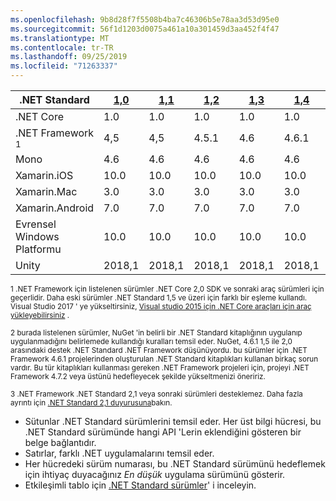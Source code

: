 ```yaml
---
ms.openlocfilehash: 9b8d28f7f5508b4ba7c46306b5e78aa3d53d95e0
ms.sourcegitcommit: 56f1d1203d0075a461a10a301459d3aa452f4f47
ms.translationtype: MT
ms.contentlocale: tr-TR
ms.lasthandoff: 09/25/2019
ms.locfileid: "71263337"
---
```

| .NET Standard              | [1,0]  | [1,1]  | [1,2] | [1,3] | [1,4] | [1,5]              | [1,6]              | [2,0]               | [2,1] |
|----------------------------|--------|--------|-------|-------|-------|--------------------|--------------------|---------------------|---------------------
| .NET Core                  | 1.0    | 1.0    | 1.0   | 1.0   | 1.0   | 1.0                | 1.0                | 2,0                 | 3.0 |
| .NET Framework <sup>1</sup>| 4,5    | 4,5    | 4.5.1 | 4.6   | 4.6.1 | 4.6.1 <sup>2</sup> | 4.6.1 <sup>2</sup> | 4.6.1 <sup>2</sup>  | YOK<sup>3</sup> |
| Mono                       | 4.6    | 4.6    | 4.6   | 4.6   | 4.6   | 4.6                | 4.6                | 5,4                 | 6.4 |
| Xamarin.iOS                | 10.0   | 10.0   | 10.0  | 10.0  | 10.0  | 10.0               | 10.0               | 10,14               | 12,16 |
| Xamarin.Mac                | 3.0    | 3.0    | 3.0   | 3.0   | 3.0   | 3.0                | 3.0                | 3.8                 | 5,16 |
| Xamarin.Android            | 7.0    | 7.0    | 7.0   | 7.0   | 7.0   | 7.0                | 7.0                | 8.0                 | 10.0 |
| Evrensel Windows Platformu | 10.0   | 10.0   | 10.0  | 10.0  | 10.0  | 10.0.16299         | 10.0.16299         | 10.0.16299          | TBD |
| Unity                      | 2018,1 | 2018,1 | 2018,1| 2018,1| 2018,1| 2018,1             |  2018,1            | 2018,1              | TBD |

<sup>1 .NET Framework için listelenen sürümler .NET Core 2,0 SDK ve sonraki araç sürümleri için geçerlidir. Daha eski sürümler .NET Standard 1,5 ve üzeri için farklı bir eşleme kullandı. Visual Studio 2017 ' ye yükseltirsiniz, [Visual studio 2015 için .NET Core araçları için araç yükleyebilirsiniz](https://github.com/dotnet/core/blob/master/release-notes/download-archive.md) .</sup>

<sup>2 burada listelenen sürümler, NuGet 'in belirli bir .NET Standard kitaplığının uygulanıp uygulanmadığını belirlemede kullandığı kuralları temsil eder. NuGet, 4.6.1 1,5 ile 2,0 arasındaki destek .NET Standard .NET Framework düşünüyordu. bu sürümler için .NET Framework 4.6.1 projelerinden oluşturulan .NET Standard kitaplıkları kullanan birkaç sorun vardır. Bu tür kitaplıkları kullanması gereken .NET Framework projeleri için, projeyi .NET Framework 4.7.2 veya üstünü hedefleyecek şekilde yükseltmenizi öneririz.</sup>

<sup>3 .NET Framework .NET Standard 2,1 veya sonraki sürümleri desteklemez. Daha fazla ayrıntı için [.NET Standard 2,1 duyurusuna](https://devblogs.microsoft.com/dotnet/announcing-net-standard-2-1/)bakın.</sup>

- Sütunlar .NET Standard sürümlerini temsil eder. Her üst bilgi hücresi, bu .NET Standard sürümünde hangi API 'Lerin eklendiğini gösteren bir belge bağlantıdır.
- Satırlar, farklı .NET uygulamalarını temsil eder.
- Her hücredeki sürüm numarası, bu .NET Standard sürümünü hedeflemek için ihtiyaç duyacağınız *En düşük* uygulama sürümünü gösterir.
- Etkileşimli tablo için [.NET Standard sürümler](https://dotnet.microsoft.com/platform/dotnet-standard#versions)' i inceleyin.

[1,0]: https://github.com/dotnet/standard/blob/master/docs/versions/netstandard1.0.md
[1,1]: https://github.com/dotnet/standard/blob/master/docs/versions/netstandard1.1.md
[1,2]: https://github.com/dotnet/standard/blob/master/docs/versions/netstandard1.2.md
[1,3]: https://github.com/dotnet/standard/blob/master/docs/versions/netstandard1.3.md
[1,4]: https://github.com/dotnet/standard/blob/master/docs/versions/netstandard1.4.md
[1,5]: https://github.com/dotnet/standard/blob/master/docs/versions/netstandard1.5.md
[1,6]: https://github.com/dotnet/standard/blob/master/docs/versions/netstandard1.6.md
[2,0]: https://github.com/dotnet/standard/blob/master/docs/versions/netstandard2.0.md
[2,1]: https://github.com/dotnet/standard/blob/master/docs/versions/netstandard2.1.md
